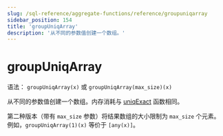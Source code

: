 ```yaml
---
slug: /sql-reference/aggregate-functions/reference/groupuniqarray
sidebar_position: 154
title: 'groupUniqArray'
description: '从不同的参数值创建一个数组。'
---
```



# groupUniqArray

语法： `groupUniqArray(x)` 或 `groupUniqArray(max_size)(x)`

从不同的参数值创建一个数组。内存消耗与 [uniqExact](../../../sql-reference/aggregate-functions/reference/uniqexact.md) 函数相同。

第二种版本（带有 `max_size` 参数）将结果数组的大小限制为 `max_size` 个元素。
例如，`groupUniqArray(1)(x)` 等价于 `[any(x)]`。
